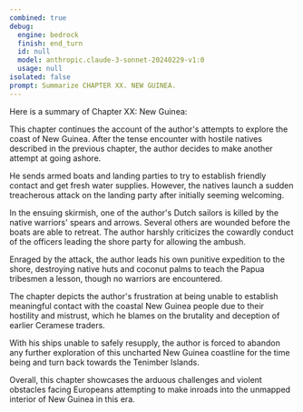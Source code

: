 ```yaml
---
combined: true
debug:
  engine: bedrock
  finish: end_turn
  id: null
  model: anthropic.claude-3-sonnet-20240229-v1:0
  usage: null
isolated: false
prompt: Summarize CHAPTER XX. NEW GUINEA.
---
```

Here is a summary of Chapter XX: New Guinea:

This chapter continues the account of the author's attempts to explore the coast of New Guinea. After the tense encounter with hostile natives described in the previous chapter, the author decides to make another attempt at going ashore.

He sends armed boats and landing parties to try to establish friendly contact and get fresh water supplies. However, the natives launch a sudden treacherous attack on the landing party after initially seeming welcoming.

In the ensuing skirmish, one of the author's Dutch sailors is killed by the native warriors' spears and arrows. Several others are wounded before the boats are able to retreat. The author harshly criticizes the cowardly conduct of the officers leading the shore party for allowing the ambush.

Enraged by the attack, the author leads his own punitive expedition to the shore, destroying native huts and coconut palms to teach the Papua tribesmen a lesson, though no warriors are encountered.

The chapter depicts the author's frustration at being unable to establish meaningful contact with the coastal New Guinea people due to their hostility and mistrust, which he blames on the brutality and deception of earlier Ceramese traders.

With his ships unable to safely resupply, the author is forced to abandon any further exploration of this uncharted New Guinea coastline for the time being and turn back towards the Tenimber Islands.

Overall, this chapter showcases the arduous challenges and violent obstacles facing Europeans attempting to make inroads into the unmapped interior of New Guinea in this era.